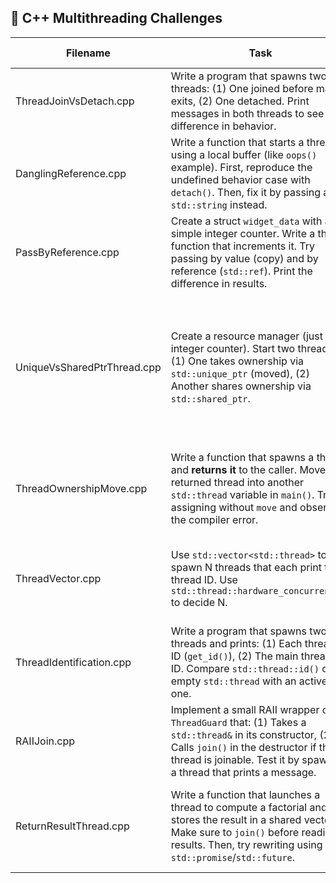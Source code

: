 ## 🔹 C++ Multithreading Challenges

| Filename | Task | Challenge Question | Completed | My Notes |
|----------|------|-------------------|-----------|----------|
| ThreadJoinVsDetach.cpp | Write a program that spawns two threads: (1) One joined before main exits, (2) One detached. Print messages in both threads to see the difference in behavior. | What happens if you forget to `join()` or `detach()`? | Yes | Join or detach the thread before `std::terminate()` is called. Detached threads are often long running daemon threads that pass ownership to C++ runtime library. |
| DanglingReference.cpp | Write a function that starts a thread using a local buffer (like `oops()` example). First, reproduce the undefined behavior case with `detach()`. Then, fix it by passing a `std::string` instead. | Why does the original code cause UB? | Yes | When thread is detached, the `oops` function is likely destroyed before buffer is converted to std::string, leading to undefined behavior. Thread function must be self-contained with all needed data. |
| PassByReference.cpp | Create a struct `widget_data` with a simple integer counter. Write a thread function that increments it. Try passing by value (copy) and by reference (`std::ref`). Print the difference in results. | Why does passing by value not update the original object? | Yes | Arguments are COPIED into thread's internal storage by default. Use `std::ref()` to create reference wrapper that tells `std::thread` "don't copy this, pass the actual reference to the original object." |
| UniqueVsSharedPtrThread.cpp | Create a resource manager (just an integer counter). Start two threads: (1) One takes ownership via `std::unique_ptr` (moved), (2) Another shares ownership via `std::shared_ptr`. | What differences do you see in behavior and ownership semantics? How is `std::shared_ptr` initialized with non-copyable types like `std::thread`? | No | unique_ptr: single owner, not copyable, movable, low overhead. shared_ptr: multiple owners, copyable, movable, higher overhead due to reference counting. |
| ThreadOwnershipMove.cpp | Write a function that spawns a thread and **returns it** to the caller. Move the returned thread into another `std::thread` variable in `main()`. Try assigning without `move` and observe the compiler error. | Why must `std::thread` be movable but not copyable? | Yes | Threads are movable but not copyable. Move support facilitates storing threads in containers, allows returning threads from functions, and enables RAII. If destination thread is joinable, `std::terminate()` will be called. |
| ThreadVector.cpp | Use `std::vector<std::thread>` to spawn N threads that each print their thread ID. Use `std::thread::hardware_concurrency()` to decide N. | What happens if you create more threads than your hardware concurrency? | Yes | Oversubscription causes slow performance due to too many context switches and resource not fully utilized. `std::thread::hardware_concurrency()` returns [0, number of threads that can truly run concurrently]. |
| ThreadIdentification.cpp | Write a program that spawns two threads and prints: (1) Each thread's ID (`get_id()`), (2) The main thread's ID. Compare `std::thread::id()` of an empty `std::thread` with an active one. | What's the difference between a default-constructed `id` and a valid one? | Yes | Thread ID can be obtained via `<thread_name>.get_id()` or `std::this_thread::get_id()`. Default-constructed thread id represents no associated thread. |
| RAIIJoin.cpp | Implement a small RAII wrapper class `ThreadGuard` that: (1) Takes a `std::thread&` in its constructor, (2) Calls `join()` in the destructor if the thread is joinable. Test it by spawning a thread that prints a message. | Why does RAII help prevent program crashes in multithreading? | No | RAII: Acquire resource in constructor, release resource in destructor. Ensures thread is properly joined even if exceptions occur, preventing `std::terminate()` calls. |
| ReturnResultThread.cpp | Write a function that launches a thread to compute a factorial and stores the result in a shared vector. Make sure to `join()` before reading results. Then, try rewriting using `std::promise`/`std::future`. | What's the drawback of using a raw reference to results compared to futures? | No | Raw references require manual synchronization and careful lifetime management. Futures provide type-safe, exception-safe communication between threads (Chapter 4). |
